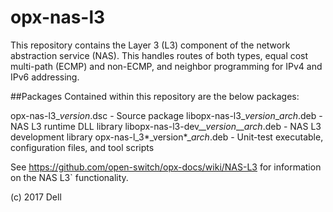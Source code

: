 # opx-nas-l3
This repository contains the Layer 3 (L3) component of the network abstraction service (NAS). This handles routes of both types, equal cost multi-path (ECMP) and non-ECMP, and neighbor programming for IPv4 and IPv6 addressing. 

##Packages
Contained within this repository are the below packages:

opx-nas-l3\_*version*.dsc                   - Source package
libopx-nas-l3\_*version*\_*arch*.deb         - NAS L3 runtime DLL library
libopx-nas-l3-dev\_*_version*\__*arch*.deb     - NAS L3 development library
opx-nas-l\_3*_version*\_*arch*.deb            - Unit-test executable, configuration files, and tool scripts


See https://github.com/open-switch/opx-docs/wiki/NAS-L3
for information on the NAS L3` functionality.



(c) 2017 Dell
